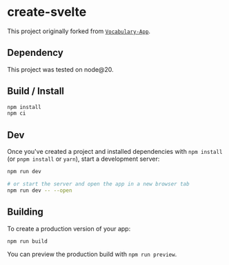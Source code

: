 # create-svelte

This project originally forked from [`Vocabulary-App`](https://github.com/amitsingh19975/Vocabulary-App).

## Dependency

This project was tested on node@20.

## Build / Install

```bash
npm install
npm ci
```

## Dev

Once you've created a project and installed dependencies with `npm install` (or `pnpm install` or `yarn`), start a development server:

```bash
npm run dev

# or start the server and open the app in a new browser tab
npm run dev -- --open
```

## Building

To create a production version of your app:

```bash
npm run build
```

You can preview the production build with `npm run preview`.
